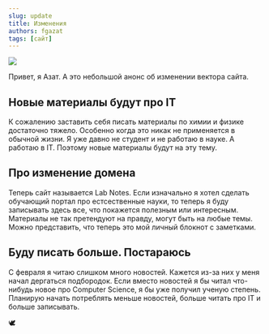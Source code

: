 ```yaml
---
slug: update 
title: Изменения
authors: fgazat
tags: [сайт]
---
```


![](table.jpg)

Привет, я Азат. А это небольшой анонс об изменении вектора сайта.

<!--truncate-->

## Новые материалы будут про IT
К сожалению заставить себя писать материалы по химии и физике достаточно тяжело. Особенно когда это никак не применяется в обычной жизни. Я уже давно не студент и не работаю в науке. А работаю в IT. Поэтому новые материалы будут на эту тему.

## Про изменение домена
Теперь сайт называется Lab Notes. Если изначально я хотел сделать обучающий портал про естсественные науки, то теперь я буду записывать здесь все, что покажется полезным или интересным. Материалы не так претендуют на правду, могут быть на любые темы. Можно представить, что теперь это мой личный блокнот с заметками.
 
## Буду писать больше. Постараюсь
С февраля я читаю слишком много новостей. Кажется из-за них у меня начал дергаться подбородок. Если вместо новостей я бы читал что-нибудь новое про Computer Science, я бы уже получил ученую степень. Планирую начать потреблять меньше новостей, больше читать про IT и больше записывать.

🕊

